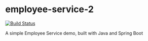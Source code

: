 # employee-service-2

[![Build Status](https://togunder.visualstudio.com/emp-serv/_apis/build/status/tgdemo08.employee-service?branchName=master)](https://togunder.visualstudio.com/emp-serv/_build/latest?definitionId=14&branchName=master)

A simple Employee Service demo, built with Java and Spring Boot

